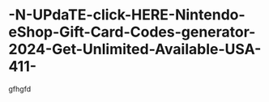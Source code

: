 # -N-UPdaTE-click-HERE-Nintendo-eShop-Gift-Card-Codes-generator-2024-Get-Unlimited-Available-USA-411-
gfhgfd
